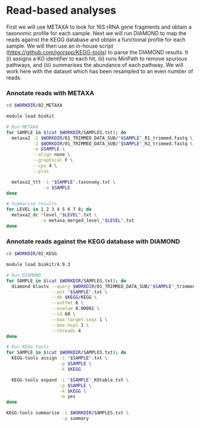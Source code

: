 # Read-based analyses

First we will use METAXA to look for 16S rRNA gene fragments and obtain a taxonomic profile for each sample. Next we will run DIAMOND to map the reads against the KEGG database and obtain a functional profile for each sample. We will then use an in-house script (https://github.com/igorspp/KEGG-tools) to parse the DIAMOND results. It (i) assigns a KO identifier to each hit, (ii) runs MinPath to remove spurious pathways, and (iii) summarises the abundance of each pathway. We will work here with the dataset which has been resampled to an even number of reads.

### Annotate reads with METAXA

```bash
cd $WORKDIR/02_METAXA

module load biokit

# Run METAXA
for SAMPLE in $(cat $WORKDIR/SAMPLES.txt); do
  metaxa2 -1 $WORKDIR/01_TRIMMED_DATA_SUB/"$SAMPLE"_R1_trimmed.fastq \
          -2 $WORKDIR/01_TRIMMED_DATA_SUB/"$SAMPLE"_R2_trimmed.fastq \
          -o $SAMPLE \
          --align none \
          --graphical F \
          --cpu 4 \
          --plus

  metaxa2_ttt -i "$SAMPLE".taxonomy.txt \
              -o $SAMPLE
done

# Summarise results
for LEVEL in 1 2 3 4 5 6 7 8; do
  metaxa2_dc *level_"$LEVEL".txt \
             -o metaxa_merged_level_"$LEVEL".txt
done
```

### Annotate reads against the KEGG database with DIAMOND

```bash
cd $WORKDIR/02_KEGG

module load biokit/4.9.3

# Run DIAMOND
for SAMPLE in $(cat $WORKDIR/SAMPLES.txt); do
  diamond blastx --query $WORKDIR/01_TRIMMED_DATA_SUB/"$SAMPLE"_trimmed.fasta \
                 --out "$SAMPLE".txt \
                 --db $KEGG/KEGG \
                 --outfmt 6 \
                 --evalue 0.00001 \
                 --id 60 \
                 --max-target-seqs 1 \
                 --max-hsps 1 \
                 --threads 4
done

# Run KEGG-tools
for SAMPLE in $(cat $WORKDIR/SAMPLES.txt); do
  KEGG-tools assign -i "$SAMPLE".txt \
                    -p $SAMPLE \
                    -k $KEGG

  KEGG-tools expand -i "$SAMPLE"_KOtable.txt \
                    -p $SAMPLE \
                    -k $KEGG \
                    -m yes
done

KEGG-tools summarise -s $WORKDIR/SAMPLES.txt \
                     -p summary
```
